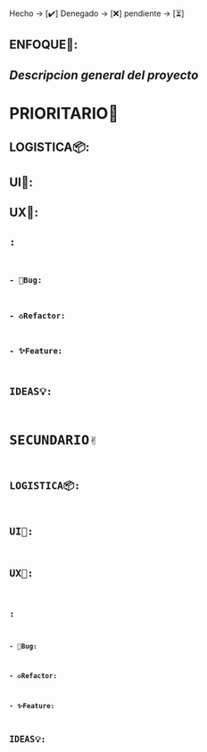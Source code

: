 Hecho      ->  [✔️]
Denegado  ->   [❌]
pendiente  ->  [⏳]

## ENFOQUE🧿: 
_Descripcion general del proyecto_
---

# PRIORITARIO🚩

## LOGISTICA📦: 
## UI📱:  
## UX🧑: 
## <CODE/>: 
  ### - 🐛Bug:
  ### - ♻️Refactor:
  ### - ✨Feature: 
## IDEAS💡: 

# SECUNDARIO✌️

## LOGISTICA📦: 
## UI📱:  
## UX🧑: 
## <CODE/>: 
  ### - 🐛Bug:
  ### - ♻️Refactor:
  ### - ✨Feature: 
## IDEAS💡: 
